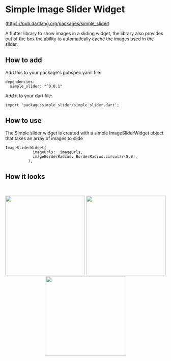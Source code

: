 
# Simple Image Slider Widget

(https://pub.dartlang.org/packages/simple_slider)

A flutter library to show images in a sliding widget, the library  also provides out of the box the ability to
 automatically cache the images used in the slider.

## How to add

Add this to your package's pubspec.yaml file:
```
dependencies:
  simple_slider: "^0.0.1"

```
Add it to your dart file:
```
import 'package:simple_slider/simple_slider.dart';
```

## How to use
The Simple slider widget is created with a simple ImageSliderWidget object that takes an array of images to slide

```
ImageSliderWidget(
            imageUrls: _imageUrls,
            imageBorderRadius: BorderRadius.circular(8.0),
          ),
 ```

## How it looks


<br>
<p align="center">

  <img src="https://raw.githubusercontent.com/eddywm/simple_slider/master/screenshots/flutter_01.png" width="250">

   <img src="https://raw.githubusercontent.com/eddywm/simple_slider/master/screenshots/flutter_02.png" width="250">

   <img src="https://raw.githubusercontent.com/eddywm/simple_slider/master/screenshots/flutter_03.png" width="250">

   </p>
<br>
<br>
